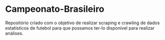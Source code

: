 # Campeonato-Brasileiro
Repositório criado com o objetivo de realizar scraping e crawling de dados estatísticos de futebol para que possamos ter-lo disponível para realizar análises.
